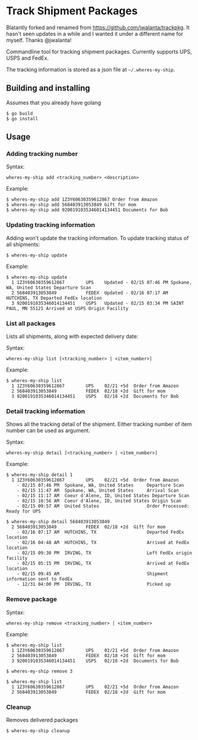 # Track Shipment Packages

Blatantly forked and renamed from https://github.com/jwalanta/trackpkg. It hasn't
seen updates in a while and I wanted it under a different name for myself. Thanks
@jwalanta!

Commandline tool for tracking shipment packages. Currently supports UPS, USPS and FedEx.

The tracking information is stored as a json file at `~/.wheres-my-ship`. 

## Building and installing

Assumes that you already have golang

```
$ go build
$ go install
```


## Usage

### Adding tracking number

Syntax: 

`wheres-my-ship add <tracking_number> <description>`

Example:

```
$ wheres-my-ship add 1Z3Y60630359612867 Order from Amazon
$ wheres-my-ship add 568403913053849 Gift for mom
$ wheres-my-ship add 9200191035346014134451 Documents for Bob
```

### Updating tracking information

Adding won't update the tracking information. To update tracking status of all shipments:

`$ wheres-my-ship update`

Example:

```
$ wheres-my-ship update
  1 1Z3Y60630359612867        UPS    Updated - 02/15 07:46 PM Spokane, WA, United States Departure Scan
  2 568403913053849           FEDEX  Updated - 02/16 07:17 AM HUTCHINS, TX Departed FedEx location
  3 9200191035346014134451    USPS   Updated - 02/15 03:34 PM SAINT PAUL, MN 55121 Arrived at USPS Origin Facility
```


### List all packages

Lists all shipments, along with expected delivery date:

Syntax:

`wheres-my-ship list [<tracking_number> | <item_number>]`

Example:

```
$ wheres-my-ship list
  1 1Z3Y60630359612867        UPS    02/21 +5d  Order from Amazon
  2 568403913053849           FEDEX  02/18 +2d  Gift for mom
  3 9200191035346014134451    USPS   02/18 +2d  Documents for Bob
```


### Detail tracking information

Shows all the tracking detail of the shipment. Either tracking number of item number can be used as argument.

Syntax:

`wheres-my-ship detail [<tracking_number> | <item_number>]`

Example:

```
$ wheres-my-ship detail 1
  1 1Z3Y60630359612867        UPS    02/21 +5d  Order from Amazon
    - 02/15 07:46 PM  Spokane, WA, United States     Departure Scan
    - 02/15 11:47 AM  Spokane, WA, United States     Arrival Scan
    - 02/15 11:17 AM  Coeur d'Alene, ID, United States Departure Scan
    - 02/15 10:56 AM  Coeur d'Alene, ID, United States Origin Scan
    - 02/15 09:57 AM  United States                  Order Processed: Ready for UPS

$ wheres-my-ship detail 568403913053849
  2 568403913053849           FEDEX  02/18 +2d  Gift for mom
    - 02/16 07:17 AM  HUTCHINS, TX                   Departed FedEx location
    - 02/16 04:48 AM  HUTCHINS, TX                   Arrived at FedEx location
    - 02/15 09:30 PM  IRVING, TX                     Left FedEx origin facility
    - 02/15 05:15 PM  IRVING, TX                     Arrived at FedEx location
    - 02/15 09:45 AM                                 Shipment information sent to FedEx
    - 12/31 04:00 PM  IRVING, TX                     Picked up
```


### Remove package

Syntax:

`wheres-my-ship remove <tracking_number> | <item_number>`

Example:

```
$ wheres-my-ship list
  1 1Z3Y60630359612867        UPS    02/21 +5d  Order from Amazon
  2 568403913053849           FEDEX  02/18 +2d  Gift for mom
  3 9200191035346014134451    USPS   02/18 +2d  Documents for Bob

$ wheres-my-ship remove 3

$ wheres-my-ship list
  1 1Z3Y60630359612867        UPS    02/21 +5d  Order from Amazon
  2 568403913053849           FEDEX  02/18 +2d  Gift for mom
```

### Cleanup

Removes delivered packages

`$ wheres-my-ship cleanup`
